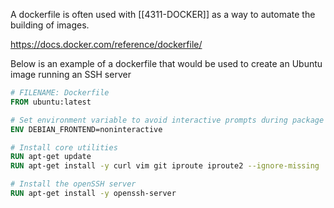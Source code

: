 A dockerfile is often used with [[4311-DOCKER]] as a way to automate the building of images.

https://docs.docker.com/reference/dockerfile/

Below is an example of a dockerfile that would be used to create an Ubuntu image running an SSH server

```dockerfile
# FILENAME: Dockerfile 
FROM ubuntu:latest

# Set environment variable to avoid interactive prompts during package installation 
ENV DEBIAN_FRONTEND=noninteractive

# Install core utilities
RUN apt-get update 
RUN apt-get install -y curl vim git iproute iproute2 --ignore-missing

# Install the openSSH server
RUN apt-get install -y openssh-server
```